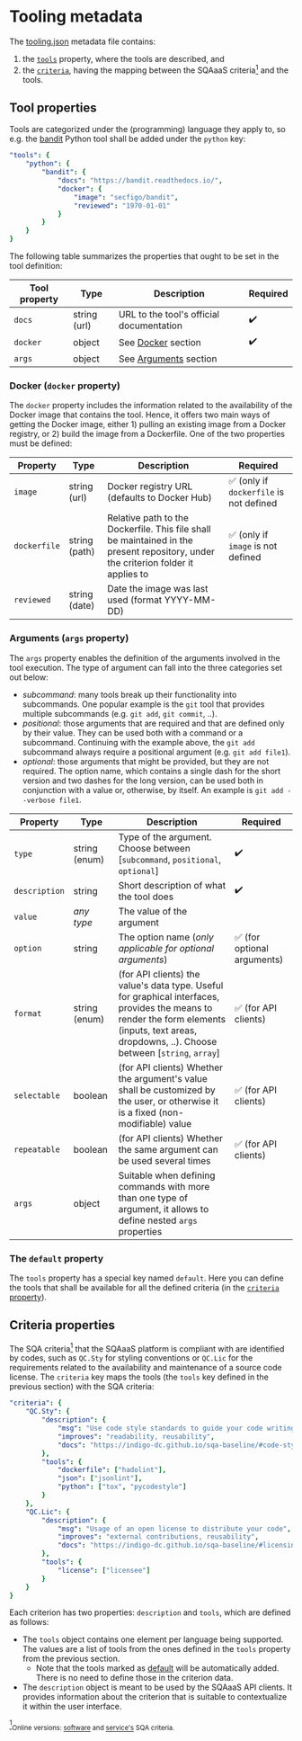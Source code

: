 # Tooling metadata
The [tooling.json](../tooling.json) metadata file contains:
1) the [`tools`](#tool-properties) property, where the tools are described, and
2) the [`criteria`](#criteria-properties), having the mapping between the SQAaaS criteria<a href="#note1" id="note1ref"><sup>1</sup></a> and the tools.

## Tool properties
Tools are categorized under the (programming) language they apply to, so e.g. the [bandit](https://bandit.readthedocs.io/) Python tool shall be added under the `python` key:
```yaml
"tools": {
    "python": {
        "bandit": {
            "docs": "https://bandit.readthedocs.io/",
            "docker": {
                "image": "secfigo/bandit",
                "reviewed": "1970-01-01"
            }
        }
    }
}
```

The following table summarizes the properties that ought to be set in the tool definition:

| Tool property | Type | Description | Required |
| ------------- | ---- | ----------- | -------- |
| `docs` | string (url) | URL to the tool's official documentation | :heavy_check_mark: |
| `docker` | object | See [Docker](#docker-docker-property) section | :heavy_check_mark: |
| `args` | object | See [Arguments](#arguments-args-property) section | |

### Docker (`docker` property)
The `docker` property includes the information related to the availability of the Docker image that contains the tool. Hence, it offers two main ways of getting the Docker image, either 1) pulling an existing image from a Docker registry, or 2) build the image from a Dockerfile. One of the two properties must be defined:

| Property | Type | Description | Required |
| -------- | ---- | ----------- | -------- |
| `image`| string (url) | Docker registry URL (defaults to Docker Hub) | :white_check_mark: (only if `dockerfile` is not defined |
| `dockerfile`| string (path) | Relative path to the Dockerfile. This file shall be maintained in the present repository, under the criterion folder it applies to | :white_check_mark: (only if `image` is not defined |
| `reviewed`| string (date) | Date the image was last used (format YYYY-MM-DD)| |

### Arguments (`args` property)
The `args` property enables the definition of the arguments involved in the tool execution. The type of argument can fall into the three categories set out below:
- *subcommand*: many tools break up their functionality into subcommands. One popular example is the `git` tool that provides multiple subcommands (e.g. `git add`, `git commit`, ..).
- *positional*: those arguments that are required and that are defined only by their value. They can be used both with a command or a subcommand. Continuing with the example above, the `git add` subcommand always require a positional argument (e.g. `git add file1`).
- *optional*: those arguments that might be provided, but they are not required. The option name, which contains a single dash for the short version and two dashes for the long version, can be used both in conjunction with a value or, otherwise, by itself. An example is `git add --verbose file1`.

| Property | Type | Description | Required |
| -------- | ---- | ----------- | -------- |
| `type` | string (enum) | Type of the argument. Choose between [`subcommand`, `positional`, `optional`] | :heavy_check_mark: |
| `description` | string | Short description of what the tool does | :heavy_check_mark: |
| `value` | *any type* | The value of the argument | |
| `option` | string | The option name (*only applicable for optional arguments*) | :white_check_mark: (for optional arguments) |
| `format` | string (enum) | (for API clients) the value's data type. Useful for graphical interfaces, provides the means to render the form elements (inputs, text areas, dropdowns, ..). Choose between [`string`, `array`] | :white_check_mark: (for API clients) |
| `selectable` | boolean | (for API clients) Whether the argument's value shall be customized by the user, or otherwise it is a fixed (non-modifiable) value | :white_check_mark: (for API clients) |
| `repeatable` | boolean | (for API clients) Whether the same argument can be used several times | :white_check_mark: (for API clients) |
| `args` | object | Suitable when defining commands with more than one type of argument, it allows to define nested `args` properties | |

### The `default` property
The `tools` property has a special key named `default`. Here you can define the tools that shall be available for all the defined criteria (in the [`criteria` property](#criteria-properties)).

## Criteria properties
The SQA criteria<a href="#note1" id="note1ref"><sup>1</sup></a> that the SQAaaS platform is compliant with are identified by codes, such as `QC.Sty` for styling conventions or `QC.Lic` for the requirements related to the availability and maintenance of a source code license. The `criteria` key maps the tools (the `tools` key defined in the previous section) with the SQA criteria:

```yaml
"criteria": {
    "QC.Sty": {
        "description": {
            "msg": "Use code style standards to guide your code writing so you let others understand it",
            "improves": "readability, reusability",
            "docs": "https://indigo-dc.github.io/sqa-baseline/#code-style-qc.sty"
        },
        "tools": {
            "dockerfile": ["hadolint"],
            "json": ["jsonlint"],
            "python": ["tox", "pycodestyle"]
        }
    },
    "QC.Lic": {
        "description": {
            "msg": "Usage of an open license to distribute your code",
            "improves": "external contributions, reusability",
            "docs": "https://indigo-dc.github.io/sqa-baseline/#licensing-qc.lic"
        },
        "tools": {
            "license": ["licensee"]
        }
    }
}
```

Each criterion has two properties: `description` and `tools`, which are defined as follows:
- The `tools` object contains one element per language being supported. The values are a list of tools from the ones defined in the `tools` property from the previous section.
  - Note that the tools marked as [default](#the-default-property) will be automatically added. There is no need to define those in the criterion data.
- The `description` object is meant to be used by the SQAaaS API clients. It provides information about the criterion that is suitable to contextualize it within the user interface.


<a id="note1" href="#note1ref"><sup>1</sup></a><sub>Online versions: [software](https://indigo-dc.github.io/sqa-baseline/) and [service's](https://eosc-synergy.github.io/service-qa-baseline/) SQA criteria.</sub>

